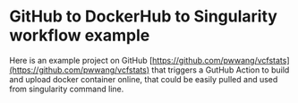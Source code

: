 # GitHub to DockerHub to Singularity workflow example

Here is an example project on GitHub [https://github.com/pwwang/vcfstats](https://github.com/pwwang/vcfstats) that triggers a GutHub Action to build and upload docker container online, that could be easily pulled and used from singularity command line.

